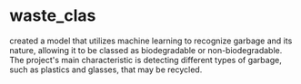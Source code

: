 # waste_clas
created a model that utilizes machine learning to recognize garbage and its nature, allowing it to be classed as biodegradable or non-biodegradable. The project's main characteristic is detecting different types of garbage, such as plastics and glasses, that may be recycled.
